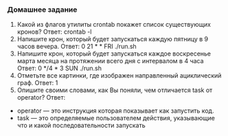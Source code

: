 ### Домашнее задание
1. Какой из флагов утилиты crontab покажет список существующих кронов?
Ответ: crontab -l
2. Напишите крон, который будет запускаться каждую пятницу в 9 часов вечера.
Ответ: 0 21 * * FRI ./run.sh
3. Напишите крон, который будет запускаться каждое воскресенье марта месяца на протяжении всего дня с интервалом в 4 часа
Ответ: 0 */4 * 3 SUN ./run.sh
4. Отметьте все картинки, где изображен направленный ациклический граф.
Ответ: 1
5. Опишите своими словами, как Вы поняли, чем отличается task от operator?
Ответ: 
* operator — это инструкция которая показывает как запустить код.
* task —  это определяемые пользователем действия, указывающие что и какой последовательности  запускать
